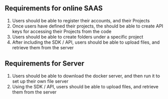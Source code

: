 ## Requirements for online SAAS

1. Users should be able to register their accounts, and their Projects
2. Once users have defined their projects, the should be able to create API keys for accessing their Projects from the code
3. Users should be able to create folders under a specific project
4. After including the SDK / API, users should be able to upload files, and retrieve them from the server

## Requirements for Server

1. Users should be able to download the docker server, and then run it to set up their own file server
2. Using the SDK / API, users should be able to upload files, and retrieve them from the server
